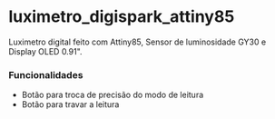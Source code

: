 # luximetro_digispark_attiny85
Luximetro digital feito com Attiny85, Sensor de luminosidade GY30 e Display OLED 0.91".

### Funcionalidades
* Botão para troca de precisão do modo de leitura
* Botão para travar a leitura

<img src="" />
